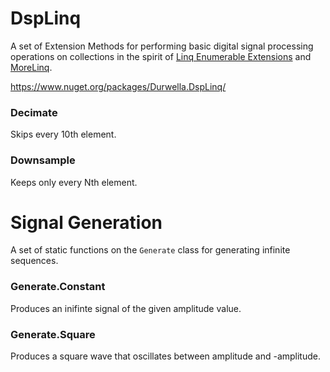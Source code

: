 # DspLinq

A set of Extension Methods for performing basic digital signal processing operations on collections in the spirit of [Linq Enumerable Extensions](https://msdn.microsoft.com/en-us/library/system.linq.enumerable(v=vs.110).aspx) and [MoreLinq](https://morelinq.github.io).

<https://www.nuget.org/packages/Durwella.DspLinq/>

### Decimate

Skips every 10th element.

### Downsample

Keeps only every Nth element.

# Signal Generation

A set of static functions on the `Generate` class for generating infinite sequences.

### Generate.Constant

Produces an inifinte signal of the given amplitude value.

### Generate.Square

Produces a square wave that oscillates between amplitude and -amplitude.